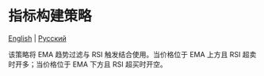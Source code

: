 # 指标构建策略
[English](README.md) | [Русский](README_ru.md)

该策略将 EMA 趋势过滤与 RSI 触发结合使用。当价格位于 EMA 上方且 RSI 超卖时开多；当价格位于 EMA 下方且 RSI 超买时开空。
